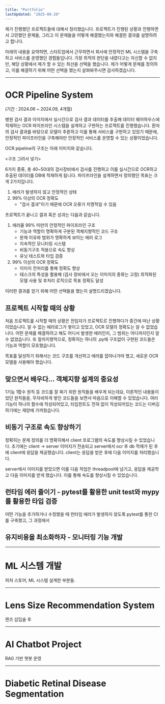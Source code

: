 ```yaml
---
title: "Portfolio"
lastUpdated: "2025-08-20"
---
```


제가 진행했던 프로젝트들에 대해서 정리했습니다.
프로젝트가 진행된 상황과 진행하면서 고민했던 문제들, 그리고 이 문제들을 어떻게 해결했는지와 해결한 결과를 설명하려고 합니다.

아래의 내용을 요약하면, 스타트업에서 근무하면서 회사에 안정적인 ML 시스템을 구축하고 서비스를 운영했던 경험들입니다.
가장 최적의 판단을 내렸다고는 자신할 수 없지만, 해당 상황에서 제가 할 수 있는 최선을 선택을 했습니다.
제가 어떻게 문제를 정의하고, 이를 해결하기 위해 어떤 선택을 했는지 살펴봐주시면 감사하겠습니다.

---

# OCR Pipeline System
(기간 : 2024.06 ~ 2024.09, 4개월)

병원 검사 결과 이미지에서 실시간으로 검사 결과 데이터를 추출해 데이터 웨어하우스에 적재하는 OCR 파이프라인 시스템을 설계하고 구현하는 프로젝트를 진행했습니다.
환자의 검사 결과를 바탕으로 모델이 추론하고 이를 통해 서비스를 구현하고 있었기 때문에, 안정적인 파이프라인을 구축해야만 안정적인 서비스를 운영할 수 있는 상황이었습니다.

OCR pipeline의 구조는 아래 이미지와 같습니다.

<구조 그려서 넣기>

6가지 종류, 총 40~50대의 검사장비에서 검사를 진행하고 이를 실시간으로 OCR하고 추출된 데이터를 DB에 적재하게 됩니다.
파이프라인을 설계하면서 정의했던 목표는 크게 2가지입니다.

1. 에러가 발생하지 않고 안정적인 상태
2. 99% 이상의 OCR 정확도
    - "검사 결과"이기 때문에 OCR 오류가 치명적일 수 있음

프로젝트가 끝나고 결과 혹은 성과는 다음과 같습니다.

1. 에러율 99% 미만의 안정적인 파이프라인 구조
   - 기능과 역할이 명확하게 구분된 객체지향적인 코드 구조
   - 문제 이유와 범위가 명확하게 보이는 에러 로그
   - 지속적인 모니터링 시스템
   - 비동기구조 적용으로 속도 향상
   - 유닛 테스트와 타입 검증
2. 99% 이상의 OCR 정확도
   - 이미지 전처리를 통해 정확도 향상
   - 테스크의 특성을 활용해 (검사 장비에서 오는 이미지의 종류는 고정) 최적화된 모델 사용 및 후처리 로직으로 목표 정확도 달성

이러한 결과를 얻기 위해 어떤 선택들을 했는지 설명드리겠습니다.

## 프로젝트 시작할 때의 상황

처음 프로젝트를 시작할 때의 상황은 전임자가 프로젝트르 진행하다가 중간에 떠난 상황이었습니다.
알 수 없는 에러로그가 쌓이고 있었고, OCR 모델의 정확도는 알 수 없었습니다.
어떤 문제를 해결하려고 해도 어디서 발생한 에러인지, 그 범위는 어디까지인지 알 수 없었습니다.
또 절차지향적으로, 정확히는 하나의 .py에 구조없이 구현된 코드들은 기능과 역할이 모호했습니다.

목표를 달성하기 위해서는 코드 구조를 개선하고 에러를 잡아나가야 했고, 새로운 OCR 모델을 사용해야 했습니다.

## 맞으면서 배우다... 객체지향 설계의 중요성

1기능 1함수 원칙 등 코드를 잘 짜기 위한 원칙들을 배우게 되는데요, 이론적인 내용들이었던 원칙들을, 무자비하게 쌓인 코드들을 보면서 마음으로 이해할 수 있었습니다.
여러 기능이 하나의 함수에 작성되어있고, 타입힌트도 전혀 없이 작성되어있는 코드는 디버깅하기에는 재양에 가까웠습니다.

## 비동기 구조로 속도 향상하기

정확히는 문제 정의를 더 명확히해서 client 프로그램의 속도를 향상시킬 수 있었습니다.
초기에는 client -> server 이미지가 전송되고 server에서 ocr 후 db 적재가 된 후에 client에 응답을 제공했습니다. 
client는 응답을 받은 후에 다음 이미지를 처리했습니다.

server에서 이미지를 받았으면 이를 다음 작업은 threadpool에 넘기고, 응답을 제공학고 다음 이미지를 받게 했습니다.
이를 통해 속도를 향상시킬 수 있었습니다.

## 런타임 에러 줄이기 - pytest를 활용한 unit test와 mypy를 활용한 타입 검증

어떤 기능을 추가하거나 수정했을 때 런타임 에러가 발생하지 않도록 pytest를 통한 CI 를 구축했고, 그 과정에서





## 유지비용을 최소화하자 - 모니터링 기능 개발








---

# ML 시스템 개발

피처 스토어, ML 시스템 설계한 부분들.











---

# Lens Size Recommendation System

렌즈 삽입술 후 












---

# AI Chatbot Project

RAG 기반 챗봇 운영






---

# Diabetic Retinal Disease Segmentation

